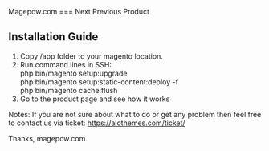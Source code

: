 Magepow.com === Next Previous Product

Installation Guide
--------------------

1. Copy /app folder to your magento location.
2. Run command lines in SSH: <br/>
    php bin/magento setup:upgrade<br/>
    php bin/magento setup:static-content:deploy -f<br/>
    php bin/magento cache:flush<br/>
3. Go to the product page and see how it works

Notes: If you are not sure about what to do or get any problem then feel free to contact us via ticket: https://alothemes.com/ticket/

Thanks,
magepow.com
